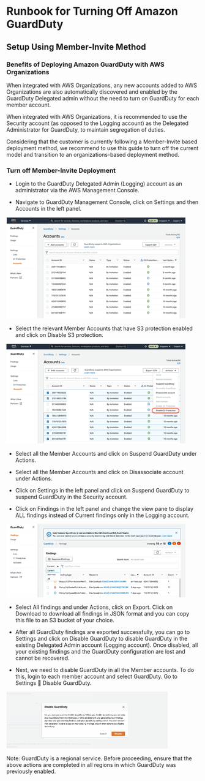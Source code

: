 # Runbook for Turning Off Amazon GuardDuty

## Setup Using Member-Invite Method

### Benefits of Deploying Amazon GuardDuty with AWS Organizations

When integrated with AWS Organizations, any new accounts added to AWS Organizations are also automatically discovered and enabled by the GuardDuty Delegated admin without the need to turn on GuardDuty for each member account.

When integrated with AWS Organizations, it is recommended to use the Security account (as opposed to the Logging account) as the Delegated Administrator for GuardDuty, to maintain segregation of duties.

Considering that the customer is currently following a Member-Invite based deployment method, we recommend to use this guide to turn off the current model and transition to an organizations-based deployment method.

### Turn off Member-Invite Deployment

- Login to the GuardDuty Delegated Admin (Logging) account as an administrator via the AWS Management Console.

- Navigate to GuardDuty Management Console, click on Settings and then Accounts in the left panel.

![Amazon GuardDuty Management Console, Accounts table](images/runbook_step2.png)

- Select the relevant Member Accounts that have S3 protection enabled and click on Disable S3 protection.

![Amazon GuardDuty Management Console, Disable S3 Protection](images/runbook_step3.png)

- Select all the Member Accounts and click on Suspend GuardDuty under Actions.

- Select all the Member Accounts and click on Disassociate account under Actions.

- Click on Settings in the left panel and click on Suspend GuardDuty to suspend GuardDuty in the Security account.

- Click on Findings in the left panel and change the view pane to display ALL findings instead of Current findings only in the Logging account.

![Amazon GuardDuty Management Console, Findings table](images/runbook_step7.png)

- Select All findings and under Actions, click on Export. Click on Download to download all findings in JSON format and you can copy this file to an S3 bucket of your choice.

- After all GuardDuty findings are exported successfully, you can go to Settings and click on Disable GuardDuty to disable GuardDuty in the existing Delegated Admin account (Logging account). Once disabled, all your existing findings and the GuardDuty configuration are lost and cannot be recovered.

- Next, we need to disable GuardDuty in all the Member accounts. To do this, login to each member account and select GuardDuty. Go to Settings  Disable GuardDuty.

![Disable GuardDuty Confirmation](images/runbook_step10.png)

Note: GuardDuty is a regional service. Before proceeding, ensure that the above actions are completed in all regions in which GuardDuty was previously enabled.
